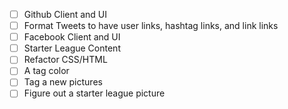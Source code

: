 - [ ] Github Client and UI
- [ ] Format Tweets to have user links, hashtag links, and link links
- [ ] Facebook Client and UI
- [ ] Starter League Content
- [ ] Refactor CSS/HTML
- [ ] A tag color
- [ ] Tag a new pictures
- [ ] Figure out a starter league picture
